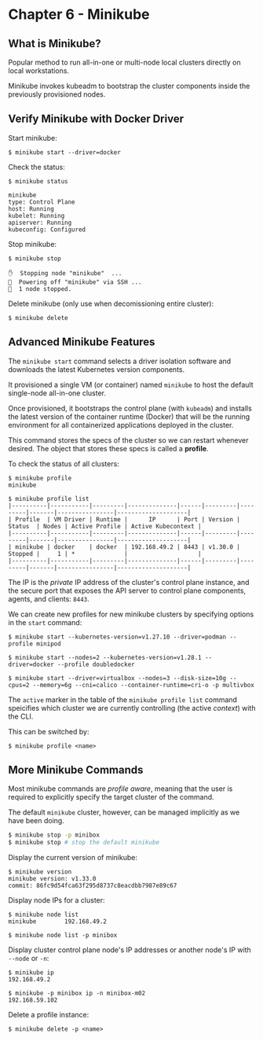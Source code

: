 # Chapter 6 - Minikube

## What is Minikube?

Popular method to run all-in-one or multi-node local clusters directly on local workstations.

Minikube invokes kubeadm to bootstrap the cluster components inside the previously provisioned nodes.

## Verify Minikube with Docker Driver

Start minikube:

```
$ minikube start --driver=docker
```

Check the status:

```
$ minikube status

minikube
type: Control Plane
host: Running
kubelet: Running
apiserver: Running
kubeconfig: Configured
```

Stop minikube:

```
$ minikube stop

✋  Stopping node "minikube"  ...
🛑  Powering off "minikube" via SSH ...
🛑  1 node stopped.
```

Delete minikube (only use when decomissioning entire cluster):

```
$ minikube delete
```

## Advanced Minikube Features

The ```minikube start``` command selects a driver isolation software and downloads the latest Kubernetes version components.

It provisioned a single VM (or container) named `minikube` to host the default single-node all-in-one cluster.

Once provisioned, it bootstraps the control plane (with `kubeadm`) and installs the latest version of the container runtime (Docker) that will be the running environment for all containerized applications deployed in the cluster.

This command stores the specs of the cluster so we can restart whenever desired. The object that stores these specs is called a <b>profile</b>.

To check the status of all clusters:

```
$ minikube profile
minikube

$ minikube profile list
|----------|-----------|---------|--------------|------|---------|---------|-------|----------------|--------------------|
| Profile  | VM Driver | Runtime |      IP      | Port | Version | Status  | Nodes | Active Profile | Active Kubecontext |
|----------|-----------|---------|--------------|------|---------|---------|-------|----------------|--------------------|
| minikube | docker    | docker  | 192.168.49.2 | 8443 | v1.30.0 | Stopped |     1 | *              |                    |
|----------|-----------|---------|--------------|------|---------|---------|-------|----------------|--------------------|
```

The IP is the _private_ IP address of the cluster's control plane instance, and the secure port that exposes the API server to control plane components, agents, and clients: `8443`.

We can create new profiles for new minikube clusters by specifying options in the `start` command:

```
$ minikube start --kubernetes-version=v1.27.10 --driver=podman --profile minipod
```

```
$ minikube start --nodes=2 --kubernetes-version=v1.28.1 --driver=docker --profile doubledocker
```

```
$ minikube start --driver=virtualbox --nodes=3 --disk-size=10g --cpus=2 --memory=6g --cni=calico --container-runtime=cri-o -p multivbox
```

The `active` marker in the table of the `minikube profile list` command speicifies which cluster we are currently controlling (the active _context_) with the CLI.

This can be switched by:

```
$ minikube profile <name>
```

## More Minikube Commands

Most minikube commands are _profile aware_, meaning that the user is required to explicitly specify the target cluster of the command.

The default `minikube` cluster, however, can be managed implicitly as we have been doing.

```bash
$ minikube stop -p minibox
$ minikube stop # stop the default minikube 
```

Display the current version of minikube:

```
$ minikube version
minikube version: v1.33.0
commit: 86fc9d54fca63f295d8737c8eacdbb7987e89c67
```

Display node IPs for a cluster:

```
$ minikube node list 
minikube        192.168.49.2

$ minikube node list -p minibox
```

Display cluster control plane node's IP addresses or another node's IP with `--node` or `-n`:

```
$ minikube ip
192.168.49.2

$ minikube -p minibox ip -n minibox-m02
192.168.59.102
```

Delete a profile instance:

```
$ minikube delete -p <name>
```